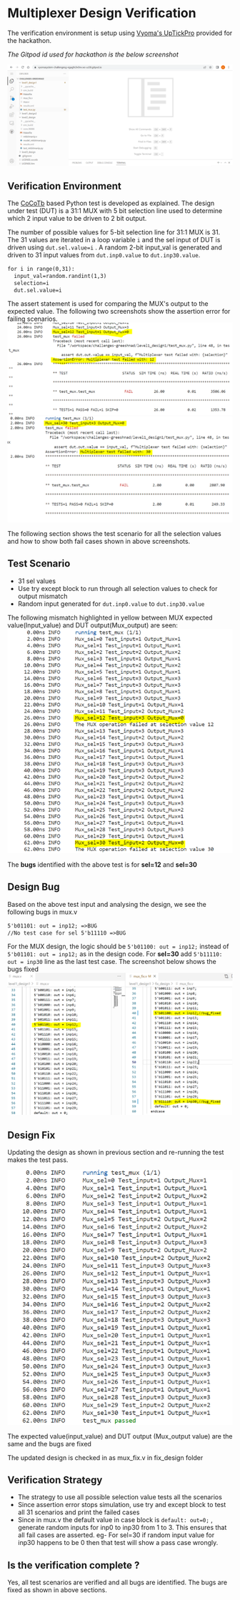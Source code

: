 # Multiplexer Design Verification

The verification environment is setup using [Vyoma's UpTickPro](https://vyomasystems.com) provided for the hackathon.

*The Gitpod id used for hackathon is the below screenshot*

![](https://github.com/vyomasystems-lab/challenges-greeshnad/blob/master/level1_design1/mux_ss/gitpod_ss.PNG)

## Verification Environment

The [CoCoTb](https://www.cocotb.org/) based Python test is developed as explained. The design under test (DUT) is a 31:1 MUX with 5 bit selection line used to determine
which 2 input value to be driven to 2 bit output.

The number of possible values for 5-bit selection line for 31:1 MUX is 31. The 31 values are iterated in a loop variable ``i`` and the sel input of DUT is driven using ``dut.sel.value=i``
. A random 2-bit input_val is generated and driven to 31 input values from ``dut.inp0.value`` to ``dut.inp30.value``.
```
for i in range(0,31):
  input_val=random.randint(1,3)
  selection=i
  dut.sel.value=i 
```
The assert statement is used for comparing the MUX's output to the expected value.
The following two screenshots show the assertion error for failing scenarios.
![](https://github.com/vyomasystems-lab/challenges-greeshnad/blob/master/level1_design1/mux_ss/mux_fail_sel12.PNG)
![](https://github.com/vyomasystems-lab/challenges-greeshnad/blob/master/level1_design1/mux_ss/mux_fail_sel30.PNG)

The following section shows the test scenario for all the selection values and how to show both fail cases shown in above screenshots.
## Test Scenario 
- 31 sel values
- Use try except block to run through all selection values to check for output mismatch
- Random input generated for ``dut.inp0.value`` to ``dut.inp30.value``

The following mismatch highlighted in yellow between MUX expected value(Input_value) and DUT output(Mux_output) are seen:
![](https://github.com/vyomasystems-lab/challenges-greeshnad/blob/master/level1_design1/mux_ss/mux_fail_allcases.PNG)

The **bugs** identified with the above test is for **sel=12** and **sel=30**

## Design Bug
Based on the above test input and analysing the design, we see the following bugs in mux.v

```
5'b01101: out = inp12; =>BUG
//No test case for sel 5'b11110 =>BUG
```
For the MUX design, the logic should be ``5'b01100: out = inp12;`` instead of ``5'b01101: out = inp12;`` as in the design code.
For **sel=30** add ``5'b11110: out = inp30`` line as the last test case. 
The screenshot below shows the bugs fixed
![](https://github.com/vyomasystems-lab/challenges-greeshnad/blob/master/level1_design1/mux_ss/mux_fix.PNG)

## Design Fix
Updating the design as shown in previous section and re-running the test makes the test pass.

![](https://github.com/vyomasystems-lab/challenges-greeshnad/blob/master/level1_design1/mux_ss/mux_pass.PNG)

The expected value(input_value) and DUT output (Mux_output value) are the same and the bugs are fixed

The updated design is checked in as mux_fix.v in fix_design folder

## Verification Strategy

- The strategy to use all possible selection value tests all the scenarios
- Since assertion error stops simulation, use try and except block to test all 31 scenarios and print the failed cases
- Since in mux.v the default value in case block is ``default: out=0;`` , generate random inputs for inp0 to inp30 from 1 to 3. This ensures that all fail cases are asserted.
eg- For sel=30 if random input value for inp30 happens to be 0 then that test will show a pass case wrongly.

## Is the verification complete ?
Yes, all test scenarios are verified and all bugs are identified. The bugs are fixed as shown in above sections.
